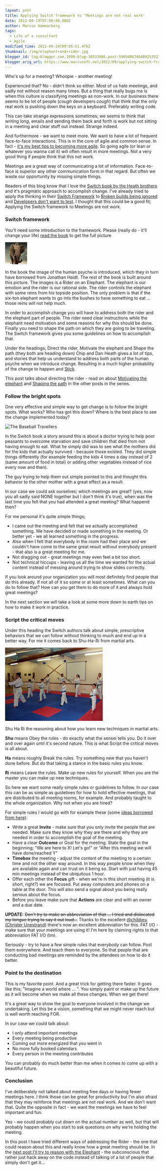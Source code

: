 ```yaml
---
layout: post
title: Applying Switch framework to "Meetings are not real work"
date: 2012-09-19T07:00:00.000Z
author: Marcus Hammarberg
tags:
  - Life of a consultant
  - Agile
modified_time: 2012-09-24T09:05:51.476Z
thumbnail: /img/elephant+and+rider.jpg
blogger_id: tag:blogger.com,1999:blog-36533086.post-5909486746489253527
blogger_orig_url: https://www.marcusoft.net/2012/09/applying-switch-framework-to-meetings.html
---
```


Who's up for a meeting? Whoopie - another meeting!

Experienced that? No - didn't think so either. Most of us hate meetings, and sadly not without reason many times. But a thing that really bugs me is when this culture is classifying meetings as non-work. In our business there seems to be lot of people (*cough* developers *cough*) that think that the only real work is pushing down the keys on a keyboard. Preferably writing code.

This can take strange expressions sometimes; we seems to think that writing long, emails and sending them back and forth is work but not sitting in a meeting and clear stuff out instead. Strange indeed.

And furthermore - we want to meet more. We want to have a lot of frequent face-to-face interactions. This is in the core of agile and common sense. In fact - [it's my best tips to becoming more agile](https://twitter.com/marcusoftnet/status/217578147690979329). So going agile (or lean or whatever you wanna call it) will often result in more meetings. Not a very good thing if people think that this not work.

Meetings are a great way of communicating a lot of information. Face-to-face is superior any other communication form in that regard. But often we waste our opportunity by missing simple things.

Readers of this blog know that I love the [Switch book by the Heath brothers](http://www.heathbrothers.com/switch/) and it's pragmatic approach to accomplish change. I've already tried to apply the thinking in their [Switch Framework](http://www.heathbrothers.com/resources/download/switch-framework.pdf) to [Broken builds being ignored](https://www.marcusoft.net/2011/12/applying-switch-framework-to-broken.html) and [Developers don't want to test](https://www.marcusoft.net/2012/05/applying-switch-framework-to-developers.html). I thought that this could be a good fit; Applying the Switch framework to Meetings are not work.

### Switch framework

You'll need some introduction to the framework. Please (really do - it'll change your life) [read the book](http://www.heathbrothers.com/switch/) to get the full picture

![Happiness beyond thought](/img/elephant+and+rider.jpg)

In the book the image of the human psyche is introduced, which they in turn have borrowed from Jonathan Haidt. The rest of the book is built around this picture. The images is a Rider on an Elephant. The elephant is our emotion and the rider is our rational side. The rider controls the elephant with some reins from his topside position. The only problem is that if the six-ton elephant wants to go into the bushes to have something to eat … those reins will not help much.

In order to accomplish change you will have to address both the rider and the elephant part of people. The rider need clear instructions while the elephant need motivation and some reasons for why this should be done. Finally you need to shape the path on which they are going to be traveling. The Switch framework gives you some guidelines on how to accomplish that.

Under the headings; Direct the rider, Motivate the elephant and Shape the path (they both are heading down) Chip and Dan Heath gives a lot of tips, and stories that help us understand to address both parts of the human psyche when we introduce change. Resulting in a much higher probability of the change to happen and [Stick](http://www.heathbrothers.com/madetostick/).

This post talks about directing the rider - read on about [Motivating the elephant](https://www.marcusoft.net/2012/09/applying-switch-framework-to-meetings_20.html) and [Shaping the path](https://www.marcusoft.net/2012/09/applying-switch-framework-to-meetings_6053.html) in the other posts in the series.

### Follow the bright spots

One very effective and simple way to get change is to follow the bright spots. What works? Who has got this down? Where is the best place to see the change implemented today?

![The Baseball Travellers](/img/bowl-of-rice.jpg)

In the Switch book a story around this is about a doctor trying to help poor peasants to overcome starvation and save children that died from not having enough to eat. What he simply did was to see what the mothers did for the kids that actually survived - because those existed. They did simple things differently (for example feeding the kids 4 times a day instead of 2 (same amount of food in total) or adding other vegetables instead of rice every now and then).

The guy trying to help them out simple pointed to this and thought this behavior to the other mother with a great effect as a result.

In our case we could ask ourselves; which meetings are great? (yes, now you all sadly said NONE together but I don't think it's true), when was the last time you felt that you had attended a great meeting? What happend then?

For me personal it's quite simple things;

- I came out the meeting and felt that we actually accomplished something. We have decided or made something in the meeting. Or better yet - we all learned something in the progress.
- Also when I felt that everybody in the room had their place and we couldn't have come to the same great result without everybody present - that also is a great meeting for me.
- Not dragging out - great meetings may even feel a bit too short.
- Not technical hiccups - leaving us all the time we wanted for the actual content instead of messing around trying to show slides correctly.

If you look around your organization you will most definitely find people that do this already. If not all of it so some or at least sometimes. What can you do to follow that? How can you get them to do more of it and always hold great meetings?

In the next section we will take a look at some more down to earth tips on how to make it work in practice.

### Script the critical moves

Under this heading the Switch authors talk about simple, prescriptive behaviors that we can follow without thinking to much and end up in a better way. For me it comes back to Shu-Ha-Ri from martial arts.

![From <http://www.rochdalekarate.com/>](/img/CLASSES_KATA.jpg)

Shu Ha Ri the reasoning about how you learn new techniques in martial arts.

**Shu** means Obey the rules - do exactly what the sensei tells you. Do it over and over again until it's second nature. This is what Script the critical moves is all about.

**Ha** means roughly Break the rules. Try something new that you haven't done before. But do that taking a stance in the basic rules you know.

**Ri** means Leave the rules. Make up new rules for yourself. When you are the master you can make up new techniques.

So here we want some really simple rules or guidelines to follow. In our case this can be as simple as guidelines for how to hold effective meetings, that are distributed to all meeting rooms, for example. And probably taught to the whole organization. Why not when you are hired?

For simple rules I would go with for example these (some [ideas borrowed from here](http://michaelhyatt.com/seven-rules-for-more-effective-meetings.html)):

- Write a great **Invite** - make sure that you only invite the people that are needed. Make sure they know why they are there and why they are needed in order to accomplish the goal of the meeting.
- Have a clear **Outcome** or Goal for the meeting. State the goal in the beginning; "We are here to X! Let's go!" or "After this meeting we will have done/reached Y"
- **Timebox** the meeting - adjust the content of the meeting to a certain time and not the other way around. In this way people know when they are available again and can trust on it being so. Start with just having 45 min meetings instead of the ubiquitous 1 hour.
- Offer each other the **Focus** gift - when we're in this short meeting (it is short, right?) we are focused. Put away computers and phones on a table at the door. This will also send a signal about you being really serious about the focus.
- Before you leave make sure that **Actions** are clear and with an owner and a due date.

**UPDATE:** ~~Don't try to make an abbreviation of that ... I tried and dislocated my tongue trying to say it out loud...~~ Thanks to the excellent [@chibbeu (Christer Unestrand)](https://twitter.com/chibbeu) there's now an excellent abbreviation for this. FAT I/O - make sure that your meetings are using it! I'm here by claiming rights to that abbreviation FAT I/O (tm).

Seriously - try to have a few simple rules that everybody can follow. Post them everywhere. And teach them to everyone. So that people that are conducting bad meetings are reminded by the attendees on how to do it better.

### Point to the destination

This is my favorite point. And a great trick for getting there faster. It goes like this; "Imagine a world where ... ". You simply paint or make up the future as it will become when we make all these changes. When we get there!

It's a great way to show the goal to everyone involved in the change we undertaking. Let this be a vision, something that we might never reach but is well worth reaching FOR.

In our case we could talk about:

- I only attend important meetings
- Every meeting being productive
- Coming out more energized that you went in
- No more fully booked calendars
- Every person in the meeting contributes

You can probably do much better than me when it comes to come up with a beautiful future.

### Conclusion

I've deliberately not talked about meeting free days or having fewer meetings here. I think those can be great for productivity but I'm also afraid that they may reinforce that meetings are not real work. And we don't want that. Quite the opposite in fact - we want the meetings we have to feel important and fun.

Yes - we could probably cut down on the actual number as well, but that will probably happen when you start to ask questions on why we're holding the meeting.

In this post I have tried different ways of addressing the Rider - the one that could reason about this and really know how a great meeting should be. In the [next post I'll try to reason with the Elephant](https://www.marcusoft.net/2012/09/applying-switch-framework-to-meetings_20.html) - the subconscious that rather just hack away on the code instead of talking of a lot of people that simply don't get it...
